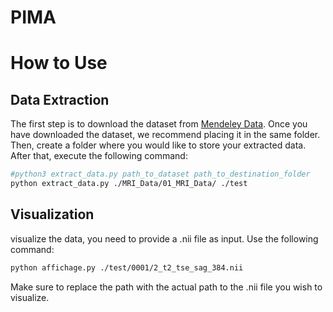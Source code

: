 # PIMA

# How to Use

## Data Extraction
The first step is to download the dataset from [Mendeley Data](https://data.mendeley.com/datasets/k57fr854j2/2). Once you have downloaded the dataset, we recommend placing it in the same folder. Then, create a folder where you would like to store your extracted data. After that, execute the following command:

```bash
#python3 extract_data.py path_to_dataset path_to_destination_folder
python extract_data.py ./MRI_Data/01_MRI_Data/ ./test
```
## Visualization
visualize the data, you need to provide a .nii file as input. Use the following command:
```bash
python affichage.py ./test/0001/2_t2_tse_sag_384.nii
```
Make sure to replace the path with the actual path to the .nii file you wish to visualize.